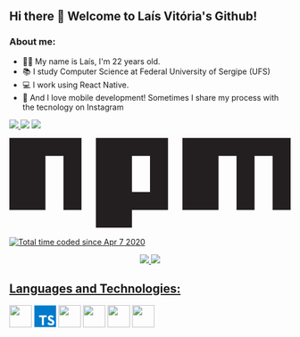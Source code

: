 ## Hi there 👋 Welcome to Laís Vitória's Github!

### About me:
- 🙋🏻‍ My name is Laís, I'm 22 years old.
- 📚 I study Computer Science at Federal University of Sergipe (UFS)
- 💻 I work using React Native.
- 📲 And I love mobile development! Sometimes I share my process with the tecnology on Instagram

<a href ="https://www.linkedin.com/in/developerlais/" title="LinkedIn"><img  src="https://img.shields.io/badge/LinkedIn-0077B5?style=for-the-badge&logo=linkedin&logoColor=white">
</a> <a href = "https://www.instagram.com/_laisvitoria__/" title="Instagram"><img  src="https://img.shields.io/badge/Instagram-E4405F?style=for-the-badge&logo=instagram&logoColor=white"></a>
</a> <a href = "https://www.npmjs.com/~laisvitoria" title="Meu perfil no NPM"><img  height="30" src="https://img.shields.io/badge/-NPM%20-red"></a>
<div class="af43375d mt3 db mr4-ns pb3 pb0-ns flex-auto 2-ns ph3 ph0-ns"><a href="/" aria-label="Homepage"><svg viewBox="0 0 780 250"><path fill="#231F20" d="M240,250h100v-50h100V0H240V250z M340,50h50v100h-50V50z M480,0v200h100V50h50v150h50V50h50v150h50V0H480z M0,200h100V50h50v150h50V0H0V200z"></path></svg></a></div>
 
<a href="https://wakatime.com/@dccb3364-4e2f-4bea-83bc-d4144756f391"><img src="https://wakatime.com/badge/user/dccb3364-4e2f-4bea-83bc-d4144756f391.svg" alt="Total time coded since Apr 7 2020" /></a>
 
  <div align="center">
  <a href="https://github.com/laisvitoria">
  <img height="180em" src="https://github-readme-stats.vercel.app/api?username=laisvitoria&show_icons=true&theme=dracula&include_all_commits=true&count_private=true"/>
  <img height="180em" src="https://github-readme-stats.vercel.app/api/top-langs/?username=laisvitoria&layout=compact&langs_count=7&theme=dracula"/>
</div>
 
  ## Languages and Technologies:
  <div>
  <a href="https://reactnative.dev/" title="React"><img src="https://icongr.am/devicon/react-original.svg?size=128&color=currentColor" width = "40" height="40"/></a>
  <a href="https://www.typescriptlang.org/" title="Typescript"><img alt="TS" height="40" width="40" src="https://raw.githubusercontent.com/devicons/devicon/master/icons/typescript/typescript-plain.svg"></a>
  <a href="https://developer.mozilla.org/pt-BR/docs/Web/JavaScript" title="JavaScript"><img src="https://icongr.am/devicon/javascript-original.svg?size=128&color=currentColor" width="40" height="40"/></a> 
  <a href="https://redux.js.org/" title="Redux"><img src="https://cdn.jsdelivr.net/gh/devicons/devicon/icons/redux/redux-original.svg" width="40" height="40"/></a> <a href = "https://developer.mozilla.org/en-US/docs/Web/Guide/HTML/HTML5" title="HTML"><img src="https://icongr.am/devicon/html5-original.svg?size=128&color=currentColor" width="40" height="40"/></a>
  <a href="https://developer.mozilla.org/en-US/docs/Web/CSS" title="CSS"><img src="https://icongr.am/devicon/css3-original.svg?size=128&color=currentColor" width="40" height="40"/></a>
  </div>
  

<!--
**laisvitoria/laisvitoria** is a ✨ _special_ ✨ repository because its `README.md` (this file) appears on your GitHub profile.

 ![Snake animation](https://github.com/laisvitoria/laisvitoria/blob/output/github-contribution-grid-snake.svg)
Here are some ideas to get you started:

- 🔭 I’m currently working on ...
- 🌱 I’m currently learning ...
- 👯 I’m looking to collaborate on ...
- 🤔 I’m looking for help with ...
- 💬 Ask me about ...
- 📫 How to reach me: ...
- 😄 Pronouns: ...
- ⚡ Fun fact: ...
-->

